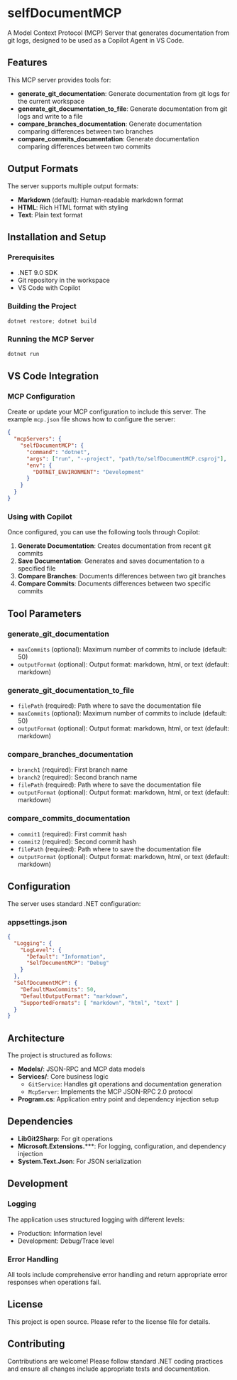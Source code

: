 # selfDocumentMCP

A Model Context Protocol (MCP) Server that generates documentation from git logs, designed to be used as a Copilot Agent in VS Code.

## Features

This MCP server provides tools for:

- **generate_git_documentation**: Generate documentation from git logs for the current workspace
- **generate_git_documentation_to_file**: Generate documentation from git logs and write to a file
- **compare_branches_documentation**: Generate documentation comparing differences between two branches
- **compare_commits_documentation**: Generate documentation comparing differences between two commits

## Output Formats

The server supports multiple output formats:
- **Markdown** (default): Human-readable markdown format
- **HTML**: Rich HTML format with styling
- **Text**: Plain text format

## Installation and Setup

### Prerequisites

- .NET 9.0 SDK
- Git repository in the workspace
- VS Code with Copilot

### Building the Project

```powershell
dotnet restore; dotnet build
```

### Running the MCP Server

```powershell
dotnet run
```

## VS Code Integration

### MCP Configuration

Create or update your MCP configuration to include this server. The example `mcp.json` file shows how to configure the server:

```json
{
  "mcpServers": {
    "selfDocumentMCP": {
      "command": "dotnet",
      "args": ["run", "--project", "path/to/selfDocumentMCP.csproj"],
      "env": {
        "DOTNET_ENVIRONMENT": "Development"
      }
    }
  }
}
```

### Using with Copilot

Once configured, you can use the following tools through Copilot:

1. **Generate Documentation**: Creates documentation from recent git commits
2. **Save Documentation**: Generates and saves documentation to a specified file
3. **Compare Branches**: Documents differences between two git branches
4. **Compare Commits**: Documents differences between two specific commits

## Tool Parameters

### generate_git_documentation
- `maxCommits` (optional): Maximum number of commits to include (default: 50)
- `outputFormat` (optional): Output format: markdown, html, or text (default: markdown)

### generate_git_documentation_to_file
- `filePath` (required): Path where to save the documentation file
- `maxCommits` (optional): Maximum number of commits to include (default: 50)
- `outputFormat` (optional): Output format: markdown, html, or text (default: markdown)

### compare_branches_documentation
- `branch1` (required): First branch name
- `branch2` (required): Second branch name
- `filePath` (required): Path where to save the documentation file
- `outputFormat` (optional): Output format: markdown, html, or text (default: markdown)

### compare_commits_documentation
- `commit1` (required): First commit hash
- `commit2` (required): Second commit hash
- `filePath` (required): Path where to save the documentation file
- `outputFormat` (optional): Output format: markdown, html, or text (default: markdown)

## Configuration

The server uses standard .NET configuration:

### appsettings.json
```json
{
  "Logging": {
    "LogLevel": {
      "Default": "Information",
      "SelfDocumentMCP": "Debug"
    }
  },
  "SelfDocumentMCP": {
    "DefaultMaxCommits": 50,
    "DefaultOutputFormat": "markdown",
    "SupportedFormats": [ "markdown", "html", "text" ]
  }
}
```

## Architecture

The project is structured as follows:

- **Models/**: JSON-RPC and MCP data models
- **Services/**: Core business logic
  - `GitService`: Handles git operations and documentation generation
  - `McpServer`: Implements the MCP JSON-RPC 2.0 protocol
- **Program.cs**: Application entry point and dependency injection setup

## Dependencies

- **LibGit2Sharp**: For git operations
- **Microsoft.Extensions.*****: For logging, configuration, and dependency injection
- **System.Text.Json**: For JSON serialization

## Development

### Logging

The application uses structured logging with different levels:
- Production: Information level
- Development: Debug/Trace level

### Error Handling

All tools include comprehensive error handling and return appropriate error responses when operations fail.

## License

This project is open source. Please refer to the license file for details.

## Contributing

Contributions are welcome! Please follow standard .NET coding practices and ensure all changes include appropriate tests and documentation.
